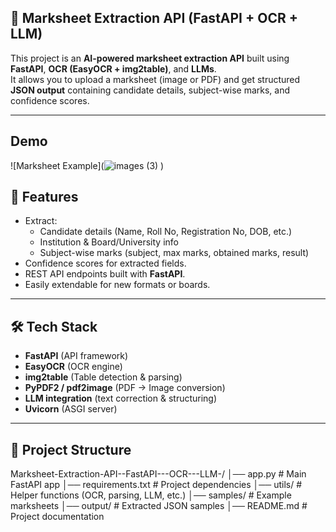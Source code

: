 ## 📄 Marksheet Extraction API (FastAPI + OCR + LLM) ##

This project is an **AI-powered marksheet extraction API** built using **FastAPI**, **OCR (EasyOCR + img2table)**, and **LLMs**.  
It allows you to upload a marksheet (image or PDF) and get structured **JSON output** containing candidate details, subject-wise marks, and confidence scores.

---
## Demo ##
![Marksheet Example](![images (3)](https://github.com/user-attachments/assets/fff7f552-fca3-4009-bf22-536638b248de)
)


## 🚀 Features
- Extract:
  - Candidate details (Name, Roll No, Registration No, DOB, etc.)
  - Institution & Board/University info
  - Subject-wise marks (subject, max marks, obtained marks, result)
- Confidence scores for extracted fields.
- REST API endpoints built with **FastAPI**.
- Easily extendable for new formats or boards.

---

## 🛠️ Tech Stack
- **FastAPI** (API framework)
- **EasyOCR** (OCR engine)
- **img2table** (Table detection & parsing)
- **PyPDF2 / pdf2image** (PDF → Image conversion)
- **LLM integration** (text correction & structuring)
- **Uvicorn** (ASGI server)

---

## 📂 Project Structure
Marksheet-Extraction-API--FastAPI---OCR---LLM-/
│── app.py # Main FastAPI app
│── requirements.txt # Project dependencies
│── utils/ # Helper functions (OCR, parsing, LLM, etc.)
│── samples/ # Example marksheets
│── output/ # Extracted JSON samples
│── README.md # Project documentation
